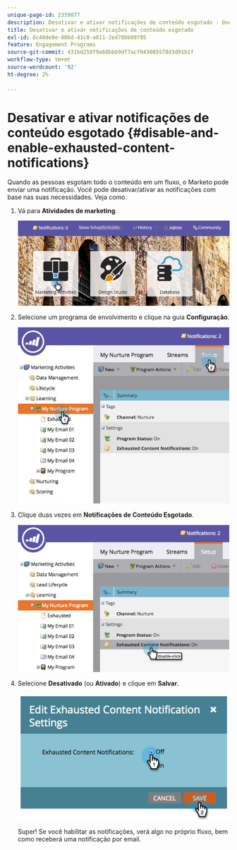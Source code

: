 ```yaml
---
unique-page-id: 2359877
description: Desativar e ativar notificações de conteúdo esgotado - Documentação do Marketo - Documentação do produto
title: Desativar e ativar notificações de conteúdo esgotado
exl-id: 6c40de8e-80bd-41c0-a811-2ed70bb09795
feature: Engagement Programs
source-git-commit: 431bd258f9a68bbb9df7acf043085578d3d91b1f
workflow-type: tm+mt
source-wordcount: '92'
ht-degree: 2%

---
```


# Desativar e ativar notificações de conteúdo esgotado {#disable-and-enable-exhausted-content-notifications}

Quando as pessoas esgotam todo o conteúdo em um fluxo, o Marketo pode enviar uma notificação. Você pode desativar/ativar as notificações com base nas suas necessidades. Veja como.

1. Vá para **Atividades de marketing**.

   ![](assets/login-marketing-activities-1.png)

1. Selecione um programa de envolvimento e clique na guia **Configuração**.

   ![](assets/setuptab.jpg)

1. Clique duas vezes em **Notificações de Conteúdo Esgotado**.

   ![](assets/image2014-9-15-17-3a28-3a11.png)

1. Selecione **Desativado** (ou **Ativado**) e clique em **Salvar**.

   ![](assets/image2014-9-15-17-3a28-3a15.png)

   Super! Se você habilitar as notificações, verá algo no próprio fluxo, bem como receberá uma notificação por email.
